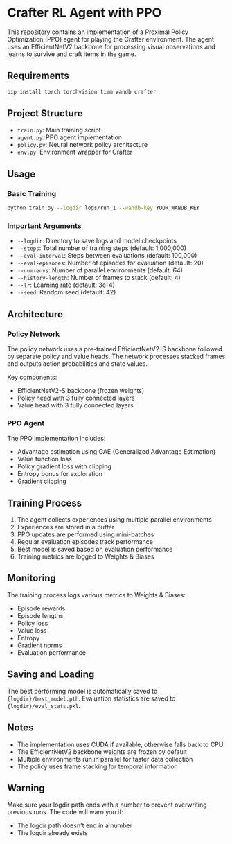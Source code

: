 # Crafter RL Agent with PPO

This repository contains an implementation of a Proximal Policy Optimization (PPO) agent for playing the Crafter environment. The agent uses an EfficientNetV2 backbone for processing visual observations and learns to survive and craft items in the game.

## Requirements

```bash
pip install torch torchvision timm wandb crafter
```

## Project Structure

- `train.py`: Main training script
- `agent.py`: PPO agent implementation
- `policy.py`: Neural network policy architecture
- `env.py`: Environment wrapper for Crafter

## Usage

### Basic Training

```bash
python train.py --logdir logs/run_1 --wandb-key YOUR_WANDB_KEY
```

### Important Arguments

- `--logdir`: Directory to save logs and model checkpoints
- `--steps`: Total number of training steps (default: 1,000,000)
- `--eval-interval`: Steps between evaluations (default: 100,000)
- `--eval-episodes`: Number of episodes for evaluation (default: 20)
- `--num-envs`: Number of parallel environments (default: 64)
- `--history-length`: Number of frames to stack (default: 4)
- `--lr`: Learning rate (default: 3e-4)
- `--seed`: Random seed (default: 42)

## Architecture

### Policy Network
The policy network uses a pre-trained EfficientNetV2-S backbone followed by separate policy and value heads. The network processes stacked frames and outputs action probabilities and state values.

Key components:
- EfficientNetV2-S backbone (frozen weights)
- Policy head with 3 fully connected layers
- Value head with 3 fully connected layers

### PPO Agent
The PPO implementation includes:
- Advantage estimation using GAE (Generalized Advantage Estimation)
- Value function loss
- Policy gradient loss with clipping
- Entropy bonus for exploration
- Gradient clipping

## Training Process

1. The agent collects experiences using multiple parallel environments
2. Experiences are stored in a buffer
3. PPO updates are performed using mini-batches
4. Regular evaluation episodes track performance
5. Best model is saved based on evaluation performance
6. Training metrics are logged to Weights & Biases

## Monitoring

The training process logs various metrics to Weights & Biases:
- Episode rewards
- Episode lengths
- Policy loss
- Value loss
- Entropy
- Gradient norms
- Evaluation performance

## Saving and Loading

The best performing model is automatically saved to `{logdir}/best_model.pth`. Evaluation statistics are saved to `{logdir}/eval_stats.pkl`.

## Notes

- The implementation uses CUDA if available, otherwise falls back to CPU
- The EfficientNetV2 backbone weights are frozen by default
- Multiple environments run in parallel for faster data collection
- The policy uses frame stacking for temporal information

## Warning

Make sure your logdir path ends with a number to prevent overwriting previous runs. The code will warn you if:
- The logdir path doesn't end in a number
- The logdir already exists